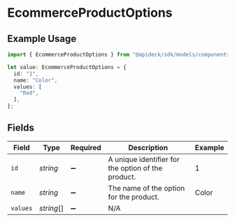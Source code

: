 # EcommerceProductOptions

## Example Usage

```typescript
import { EcommerceProductOptions } from "@apideck/sdk/models/components";

let value: EcommerceProductOptions = {
  id: "1",
  name: "Color",
  values: [
    "Red",
  ],
};
```

## Fields

| Field                                              | Type                                               | Required                                           | Description                                        | Example                                            |
| -------------------------------------------------- | -------------------------------------------------- | -------------------------------------------------- | -------------------------------------------------- | -------------------------------------------------- |
| `id`                                               | *string*                                           | :heavy_minus_sign:                                 | A unique identifier for the option of the product. | 1                                                  |
| `name`                                             | *string*                                           | :heavy_minus_sign:                                 | The name of the option for the product.            | Color                                              |
| `values`                                           | *string*[]                                         | :heavy_minus_sign:                                 | N/A                                                |                                                    |